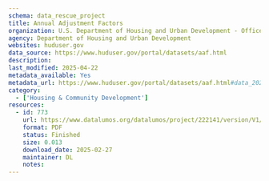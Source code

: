 ```yaml
---
schema: data_rescue_project 
title: Annual Adjustment Factors
organization: U.S. Department of Housing and Urban Development - Office of Policy Development and Research
agency: Department of Housing and Urban Development
websites: huduser.gov
data_source: https://www.huduser.gov/portal/datasets/aaf.html
description: 
last_modified: 2025-04-22
metadata_available: Yes
metadata_url: https://www.huduser.gov/portal/datasets/aaf.html#data_2025
category:
  - ['Housing & Community Development'] 
resources:
  - id: 773
    url: https://www.datalumos.org/datalumos/project/222141/version/V1/view
    format: PDF
    status: Finished
    size: 0.013
    download_date: 2025-02-27
    maintainer: DL
    notes: 
---
```

